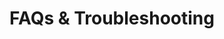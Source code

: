 ---
title: FAQs & Troubleshooting
description: Common issues, errors, and fixes when using StorageHub SDK.
---